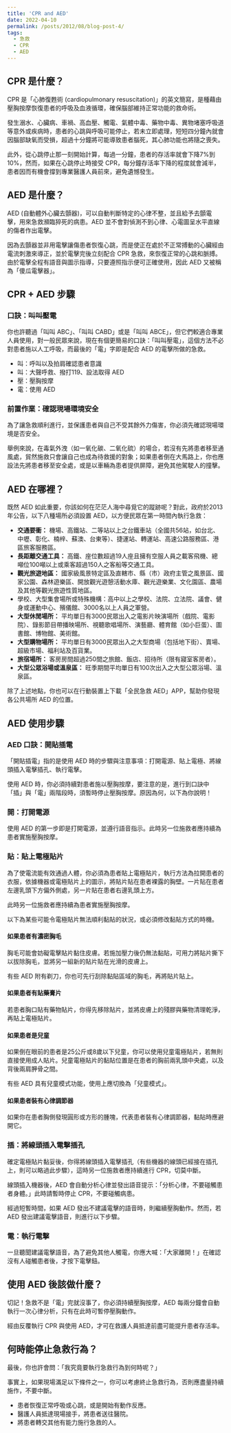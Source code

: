 ```yaml
---
title: 'CPR and AED'
date: 2022-04-10
permalink: /posts/2012/08/blog-post-4/
tags:
  - 急救
  - CPR
  - AED
---
```


## CPR 是什麼？

CPR 是「心肺復甦術 (cardiopulmonary resuscitation)」的英文簡寫，是種藉由壓胸按摩恢復患者的呼吸及血液循環，確保腦部維持正常功能的救命術。

發生溺水、心臟病、車禍、高血壓、觸電、氣體中毒、藥物中毒、異物堵塞呼吸道等意外或疾病時，患者的心跳與呼吸可能停止，若未立即處理，短短四分鐘內就會因腦部缺氧而受損，超過十分鐘將可能導致患者腦死，其心肺功能也將隨之喪失。

此外，從心跳停止那一刻開始計算，每過一分鐘，患者的存活率就會下降7%到10%，然而，如果在心跳停止時接受 CPR，每分鐘存活率下降的程度就會減半，患者因而有機會撐到專業醫護人員前來，避免遺憾發生。

## AED 是什麼？

AED (自動體外心臟去顫器)，可以自動判斷特定的心律不整，並且給予去顫電擊，用來急救瀕臨猝死的病患。AED 並不會對偵測不到心律、心電圖呈水平直線的傷者作出電擊。

因為去顫器並非用電擊讓傷患者恢復心跳，而是使正在處於不正常搏動的心臟經由電流刺激來導正，並於電擊完後立刻配合 CPR 急救，來恢復正常的心跳和脈搏。由於電擊全程有語音與圖示指導，只要遵照指示便可正確使用，因此 AED 又被稱為「傻瓜電擊器」。

## CPR + AED 步驟

### 口訣：叫叫壓電

你也許聽過「叫叫 ABC」、「叫叫 CABD」或是「叫叫 ABCE」，但它們較適合專業人員使用，對一般民眾來說，現在有個更簡易的口訣：「叫叫壓電」，這個方法不必對患者施以人工呼吸，而最後的「電」字即是配合 AED 的電擊所做的急救。

* 叫：呼叫以及拍肩確認患者意識
* 叫：大聲呼救、撥打119、設法取得 AED
* 壓：壓胸按摩
* 電：使用 AED

### 前置作業：確認現場環境安全

為了讓急救順利進行，並保護患者與自己不受其餘外力傷害，你必須先確認現場環境是否安全。

舉例來說，在毒氣外洩（如一氧化碳、二氧化硫）的場合，若沒有先將患者移至通風處，貿然施救只會讓自己也成為待救援的對象；如果患者倒在大馬路上，你也應設法先將患者移至安全處，或是以車輛為患者提供屏障，避免其他駕駛人的撞擊。



## AED 在哪裡？

既然 AED 如此重要，你該如何在茫茫人海中尋覓它的蹤跡呢？對此，政府於2013年公告，以下八種場所必須設置 AED，以方便民眾在第一時間內執行急救：

* **交通要衝：** 機場、高鐵站、二等站以上之台鐵車站（全國共56站，如台北、中壢、彰化、楠梓、蘇澳、台東等）、捷運站、轉運站、高速公路服務區、港區旅客服務區。
* **長距離交通工具：** 高鐵、座位數超過19人座且擁有空服人員之載客飛機、總噸位100噸以上或乘客超過150人之客船等交通工具。
* **觀光旅遊地區：** 國家級風景特定區及直轄市、縣（市）政府主管之風景區、國家公園、森林遊樂區、開放觀光遊憩活動水庫、觀光遊樂業、文化園區、農場及其他等觀光旅遊性質地區。
* 學校、大型集會場所或特殊機構：高中以上之學校、法院、立法院、議會、健身或運動中心、殯儀館、3000名以上人員之軍營。
* **大型休閒場所：** 平均單日有3000民眾出入之電影片映演場所（戲院、電影院）、錄影節目帶播映場所、視聽歌唱場所、演藝廳、體育館（如小巨蛋）、圖書館、博物館、美術館。
* **大型購物場所：** 平均單日有3000民眾出入之大型商場（包括地下街）、賣場、超級市場、福利站及百貨業。
* **旅宿場所：** 客房房間超過250間之旅館、飯店、招待所（限有寢室客房者）。
* **大型公眾浴場或溫泉區：** 旺季期間平均單日有100次出入之大型公眾浴場、溫泉區。

除了上述地點，你也可以在行動裝置上下載「全民急救 AED」APP，幫助你發現各公共場所 AED 的位置。

## AED 使用步驟

### AED 口訣：開貼插電

「開貼插電」指的是使用 AED 時的步驟與注意事項：打開電源、貼上電極、將線頭插入電擊插孔、執行電擊。

使用 AED 時，你必須持續對患者施以壓胸按摩，要注意的是，進行到口訣中「插」與「電」兩階段時，須暫時停止壓胸按摩。原因為何，以下為你說明！

### 開：打開電源

使用 AED 的第一步即是打開電源，並遵行語音指示。此時另一位施救者應持續為患者實施壓胸按摩。

### 貼：貼上電極貼片

為了使電流能有效通過人體，你必須為患者貼上電極貼片，執行方法為拉開患者的衣服，依據機器或電極貼片上的圖示，將貼片貼在患者裸露的胸壁。一片貼在患者左邊乳頭下方偏外側處，另一片貼在患者右邊乳頭上方。

此時另一位施救者應持續為患者實施壓胸按摩。

以下為某些可能令電極貼片無法順利黏貼的狀況，或必須修改黏貼方式的時機。

#### 如果患者有濃密胸毛

胸毛可能會妨礙電擊貼片黏住皮膚。若施加壓力後仍無法黏貼，可用力將貼片撕下以拔除胸毛，並將另一組新的貼片貼在光滑的皮膚上。

有些 AED 附有剃刀，你也可先行刮除黏貼區域的胸毛，再將貼片貼上。

#### 如果患者有貼藥膏片

若患者胸口貼有藥物貼片，你得先移除貼片，並將皮膚上的殘膠與藥物清理乾淨，再貼上電極貼片。

#### 如果患者是兒童

如果倒在眼前的患者是25公斤或8歲以下兒童，你可以使用兒童電極貼片，若無則直接使用成人貼片。兒童電極貼片的黏貼位置是在患者的胸前兩乳頭中央處，以及背後兩肩胛骨之間。

有些 AED 具有兒童模式功能，使用上應切換為「兒童模式」。

#### 如果患者裝有心律調節器

如果你在患者胸側發現圓形或方形的腫塊，代表患者裝有心律調節器，黏貼時應避開它。

### 插：將線頭插入電擊插孔

確定電極貼片黏妥後，你得將線頭插入電擊插孔（有些機器的線頭已經接在插孔上，則可以略過此步驟），這時另一位施救者應持續進行 CPR，切莫中斷。

線頭插入機器後，AED 會自動分析心律並發出語音提示：「分析心律，不要碰觸患者身體。」此時請暫時停止 CPR，不要碰觸病患。

經過短暫時間，如果 AED 發出不建議電擊的語音時，則繼續壓胸動作。然而，若 AED 發出建議電擊語音，則進行以下步驟。

### 電：執行電擊

一旦聽聞建議電擊語音，為了避免其他人觸電，你應大喊：「大家離開！」在確認沒有人碰觸患者後，才按下電擊鈕。


## 使用 AED 後該做什麼？

切記！急救不是「電」完就沒事了，你必須持續壓胸按摩，AED 每兩分鐘會自動執行一次心律分析，只有在此時可暫停壓胸動作。

經由反覆執行 CPR 與使用 AED，才可在救護人員抵達前盡可能提升患者存活率。

## 何時能停止急救行為？

最後，你也許會問：「我究竟要執行急救行為到何時呢？」

事實上，如果現場滿足以下條件之一，你可以考慮終止急救行為，否則應盡量持續施作，不要中斷。

* 患者恢復正常呼吸或心跳，或是開始有動作反應。
* 醫護人員抵達現場接手，將患者送往醫院。
* 將患者轉交其他有能力施行急救的人。

